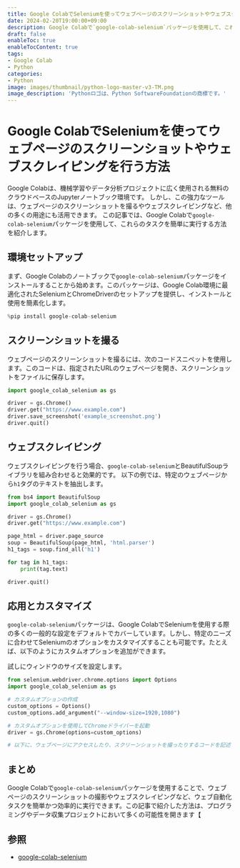 ```yaml
---
title: Google ColabでSeleniumを使ってウェブページのスクリーンショットやウェブスクレイピングを行う方法
date: 2024-02-20T19:00:00+09:00
description: Google Colabで`google-colab-selenium`パッケージを使用して、これらのタスクを簡単に実行する方法を紹介します
draft: false
enableToc: true
enableTocContent: true
tags: 
- Google Colab
- Python
categories: 
- Python
image: images/thumbnail/python-logo-master-v3-TM.png
image_description: 'Pythonロゴは、Python SoftwareFoundationの商標です。'
---
```


# Google ColabでSeleniumを使ってウェブページのスクリーンショットやウェブスクレイピングを行う方法

Google Colabは、機械学習やデータ分析プロジェクトに広く使用される無料のクラウドベースのJupyterノートブック環境です。
しかし、この強力なツールは、ウェブページのスクリーンショットを撮るやウェブスクレイピングなど、他の多くの用途にも活用できます。
この記事では、Google Colabで`google-colab-selenium`パッケージを使用して、これらのタスクを簡単に実行する方法を紹介します。

## 環境セットアップ

まず、Google Colabのノートブックで`google-colab-selenium`パッケージをインストールすることから始めます。このパッケージは、Google Colab環境に最適化されたSeleniumとChromeDriverのセットアップを提供し、インストールと使用を簡素化します。

```python
%pip install google-colab-selenium
```

## スクリーンショットを撮る

ウェブページのスクリーンショットを撮るには、次のコードスニペットを使用します。このコードは、指定されたURLのウェブページを開き、スクリーンショットをファイルに保存します。

```python
import google_colab_selenium as gs

driver = gs.Chrome()
driver.get("https://www.example.com")
driver.save_screenshot('example_screenshot.png')
driver.quit()
```

## ウェブスクレイピング

ウェブスクレイピングを行う場合、`google-colab-selenium`とBeautifulSoupライブラリを組み合わせると効果的です。
以下の例では、特定のウェブページから`h1`タグのテキストを抽出します。

```python
from bs4 import BeautifulSoup
import google_colab_selenium as gs

driver = gs.Chrome()
driver.get("https://www.example.com")

page_html = driver.page_source
soup = BeautifulSoup(page_html, 'html.parser')
h1_tags = soup.find_all('h1')

for tag in h1_tags:
    print(tag.text)

driver.quit()
```

## 応用とカスタマイズ

`google-colab-selenium`パッケージは、Google ColabでSeleniumを使用する際の多くの一般的な設定をデフォルトでカバーしています。しかし、特定のニーズに合わせてSeleniumのオプションをカスタマイズすることも可能です。たとえば、以下のようにカスタムオプションを追加ができます。

試しにウィンドウのサイズを設定します。

```python
from selenium.webdriver.chrome.options import Options
import google_colab_selenium as gs

# カスタムオプションの作成
custom_options = Options()
custom_options.add_argument("--window-size=1920,1080")

# カスタムオプションを使用してChromeドライバーを起動
driver = gs.Chrome(options=custom_options)

# 以下に、ウェブページにアクセスしたり、スクリーンショットを撮ったりするコードを記述
```

## まとめ

Google Colabで`google-colab-selenium`パッケージを使用することで、ウェブページのスクリーンショットの撮影やウェブスクレイピングなど、ウェブ自動化タスクを簡単かつ効率的に実行できます。この記事で紹介した方法は、プログラミングやデータ収集プロジェクトにおいて多くの可能性を開きます【

## 参照

- <a href="https://pypi.org/project/google-colab-selenium/" target="_blank" rel="nofollow noopener">google-colab-selenium</a>
